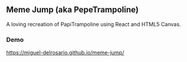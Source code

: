 ## Meme Jump (aka PepeTrampoline)

A loving recreation of PapiTrampoline using React and HTML5 Canvas.

### Demo

https://miguel-delrosario.github.io/meme-jump/
